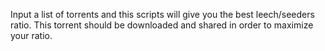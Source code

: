 Input a list of torrents and this scripts will give you the best leech/seeders ratio. 
This torrent should be downloaded and shared in order to maximize your ratio.
